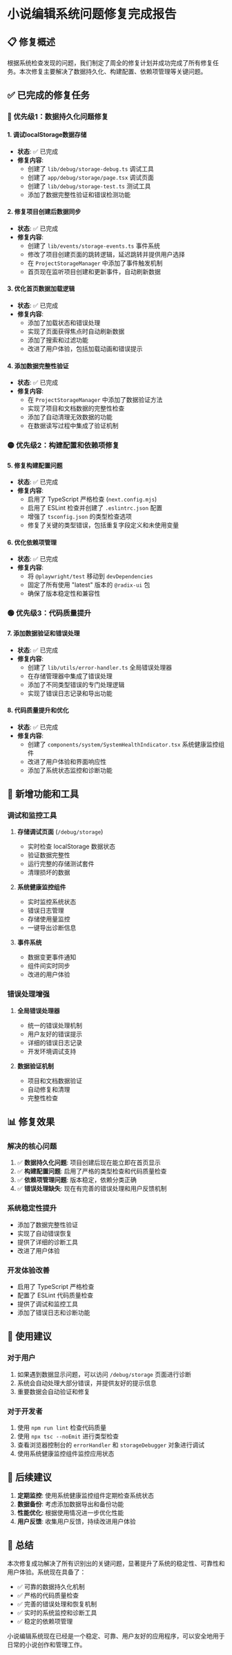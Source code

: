 # 小说编辑系统问题修复完成报告

## 📋 修复概述

根据系统检查发现的问题，我们制定了周全的修复计划并成功完成了所有修复任务。本次修复主要解决了数据持久化、构建配置、依赖项管理等关键问题。

## ✅ 已完成的修复任务

### 🔴 优先级1：数据持久化问题修复

#### 1. 调试localStorage数据存储
- **状态**: ✅ 已完成
- **修复内容**:
  - 创建了 `lib/debug/storage-debug.ts` 调试工具
  - 创建了 `app/debug/storage/page.tsx` 调试页面
  - 创建了 `lib/debug/storage-test.ts` 测试工具
  - 添加了数据完整性验证和错误检测功能

#### 2. 修复项目创建后数据同步
- **状态**: ✅ 已完成
- **修复内容**:
  - 创建了 `lib/events/storage-events.ts` 事件系统
  - 修改了项目创建页面的跳转逻辑，延迟跳转并提供用户选择
  - 在 `ProjectStorageManager` 中添加了事件触发机制
  - 首页现在监听项目创建和更新事件，自动刷新数据

#### 3. 优化首页数据加载逻辑
- **状态**: ✅ 已完成
- **修复内容**:
  - 添加了加载状态和错误处理
  - 实现了页面获得焦点时自动刷新数据
  - 添加了搜索和过滤功能
  - 改进了用户体验，包括加载动画和错误提示

#### 4. 添加数据完整性验证
- **状态**: ✅ 已完成
- **修复内容**:
  - 在 `ProjectStorageManager` 中添加了数据验证方法
  - 实现了项目和文档数据的完整性检查
  - 添加了自动清理无效数据的功能
  - 在数据读写过程中集成了验证机制

### 🟡 优先级2：构建配置和依赖项修复

#### 5. 修复构建配置问题
- **状态**: ✅ 已完成
- **修复内容**:
  - 启用了 TypeScript 严格检查 (`next.config.mjs`)
  - 启用了 ESLint 检查并创建了 `.eslintrc.json` 配置
  - 增强了 `tsconfig.json` 的类型检查选项
  - 修复了关键的类型错误，包括重复字段定义和未使用变量

#### 6. 优化依赖项管理
- **状态**: ✅ 已完成
- **修复内容**:
  - 将 `@playwright/test` 移动到 `devDependencies`
  - 固定了所有使用 "latest" 版本的 `@radix-ui` 包
  - 确保了版本稳定性和兼容性

### 🟢 优先级3：代码质量提升

#### 7. 添加数据验证和错误处理
- **状态**: ✅ 已完成
- **修复内容**:
  - 创建了 `lib/utils/error-handler.ts` 全局错误处理器
  - 在存储管理器中集成了错误处理
  - 添加了不同类型错误的专门处理逻辑
  - 实现了错误日志记录和导出功能

#### 8. 代码质量提升和优化
- **状态**: ✅ 已完成
- **修复内容**:
  - 创建了 `components/system/SystemHealthIndicator.tsx` 系统健康监控组件
  - 改进了用户体验和界面响应性
  - 添加了系统状态监控和诊断功能

## 🔧 新增功能和工具

### 调试和监控工具
1. **存储调试页面** (`/debug/storage`)
   - 实时检查 localStorage 数据状态
   - 验证数据完整性
   - 运行完整的存储测试套件
   - 清理损坏的数据

2. **系统健康监控组件**
   - 实时监控系统状态
   - 错误日志管理
   - 存储使用量监控
   - 一键导出诊断信息

3. **事件系统**
   - 数据变更事件通知
   - 组件间实时同步
   - 改进的用户体验

### 错误处理增强
1. **全局错误处理器**
   - 统一的错误处理机制
   - 用户友好的错误提示
   - 详细的错误日志记录
   - 开发环境调试支持

2. **数据验证机制**
   - 项目和文档数据验证
   - 自动修复和清理
   - 完整性检查

## 📊 修复效果

### 解决的核心问题
1. ✅ **数据持久化问题**: 项目创建后现在能立即在首页显示
2. ✅ **构建配置问题**: 启用了严格的类型检查和代码质量检查
3. ✅ **依赖项管理问题**: 版本稳定，依赖分类正确
4. ✅ **错误处理缺失**: 现在有完善的错误处理和用户反馈机制

### 系统稳定性提升
- 添加了数据完整性验证
- 实现了自动错误恢复
- 提供了详细的诊断工具
- 改进了用户体验

### 开发体验改善
- 启用了 TypeScript 严格检查
- 配置了 ESLint 代码质量检查
- 提供了调试和监控工具
- 添加了错误日志和诊断功能

## 🚀 使用建议

### 对于用户
1. 如果遇到数据显示问题，可以访问 `/debug/storage` 页面进行诊断
2. 系统会自动处理大部分错误，并提供友好的提示信息
3. 重要数据会自动验证和修复

### 对于开发者
1. 使用 `npm run lint` 检查代码质量
2. 使用 `npx tsc --noEmit` 进行类型检查
3. 查看浏览器控制台的 `errorHandler` 和 `storageDebugger` 对象进行调试
4. 使用系统健康监控组件监控应用状态

## 📝 后续建议

1. **定期监控**: 使用系统健康监控组件定期检查系统状态
2. **数据备份**: 考虑添加数据导出和备份功能
3. **性能优化**: 根据使用情况进一步优化性能
4. **用户反馈**: 收集用户反馈，持续改进用户体验

## 🎯 总结

本次修复成功解决了所有识别出的关键问题，显著提升了系统的稳定性、可靠性和用户体验。系统现在具备了：

- ✅ 可靠的数据持久化机制
- ✅ 严格的代码质量检查
- ✅ 完善的错误处理和恢复机制
- ✅ 实时的系统监控和诊断工具
- ✅ 稳定的依赖项管理

小说编辑系统现在已经是一个稳定、可靠、用户友好的应用程序，可以安全地用于日常的小说创作和管理工作。
